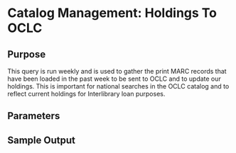 # Catalog Management: Holdings To OCLC

## Purpose
This query is run weekly and is used to gather the print MARC records that have been loaded in the past week to be sent to OCLC and to update our holdings. This is important for national searches in the OCLC catalog and to reflect current holdings for Interlibrary loan purposes. 
## Parameters

## Sample Output
